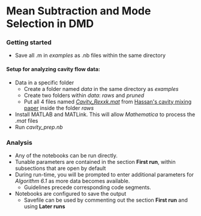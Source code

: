 # Mean Subtraction and Mode Selection in DMD

### Getting started
- Save all .m in *examples* as .nb files within the same directory

#### Setup for analyzing cavity flow data:
- Data in a specific folder
  	- Create a folder named *data* in the same directory as *examples*
  	- Create two folders within *data*: *raws* and *pruned*
  	- Put all 4 files named [*Cavity_Rexxk.mat*](https://ucsb.app.box.com/s/7t44ootww9b3axe3oqyngttokl7f75lr) from [Hassan's cavity mixing paper](https://arxiv.org/abs/1903.10044) inside the folder *raws*
- Install MATLAB and MATLink. This will allow *Mathematica* to process the *.mat* files
- Run *cavity_prep.nb*

### Analysis

- Any of the notebooks can be run directly. 
- Tunable parameters are contained in the section **First run**, within subsections that are open by default
- During run-time, you will be prompted to enter additional parameters for *Algorithm 6.1* as more data becomes available.
  - Guidelines precede corresponding code segments.
- Notebooks are configured to save the output
  - Savefile can be used by commenting out the section **First run** and using **Later runs** 	




